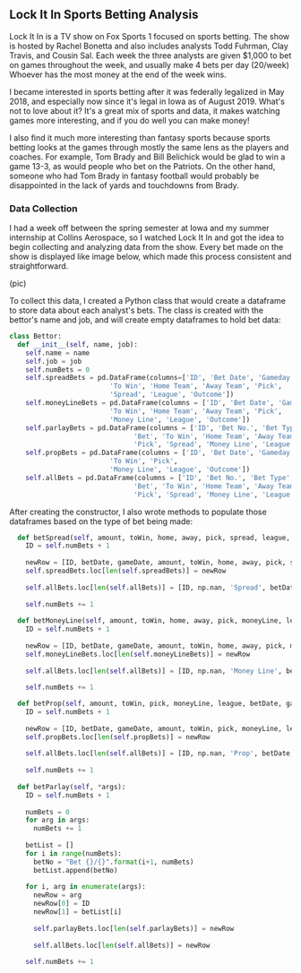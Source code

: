 ## Lock It In Sports Betting Analysis

Lock It In is a TV show on Fox Sports 1 focused on sports betting. The show is hosted by Rachel Bonetta and also includes analysts Todd Fuhrman, Clay Travis, and Cousin Sal. Each week the three analysts are given $1,000 to bet on games throughout the week, and usually make 4 bets per day (20/week) Whoever has the most money at the end of the week wins.

I became interested in sports betting after it was federally legalized in May 2018, and especially now since it's legal in Iowa as of August 2019. What's not to love about it? It's a great mix of sports and data, it makes watching games more interesting, and if you do well you can make money! 

I also find it much more interesting than fantasy sports because sports betting looks at the games through mostly the same lens as the players and coaches. For example, Tom Brady and Bill Belichick would be glad to win a game 13-3, as would people who bet on the Patriots. On the other hand, someone who had Tom Brady in fantasy football would probably be disappointed in the lack of yards and touchdowns from Brady. 

### Data Collection
I had a week off between the spring semester at Iowa and my summer internship at Collins Aerospace, so I watched Lock It In and got the idea to begin collecting and analyzing data from the show. Every bet made on the show is displayed like image below, which made this process consistent and straightforward.

(pic)

To collect this data, I created a Python class that would create a dataframe to store data about each analyst's bets. The class is created with the bettor's name and job, and will create empty dataframes to hold bet data:
```python
class Bettor:
  def __init__(self, name, job):
    self.name = name
    self.job = job
    self.numBets = 0
    self.spreadBets = pd.DataFrame(columns=['ID', 'Bet Date', 'Gameday', 'Bet',
                         'To Win', 'Home Team', 'Away Team', 'Pick',
                         'Spread', 'League', 'Outcome'])
    self.moneyLineBets = pd.DataFrame(columns = ['ID', 'Bet Date', 'Gameday', 'Bet',
                         'To Win', 'Home Team', 'Away Team', 'Pick',
                         'Money Line', 'League', 'Outcome'])
    self.parlayBets = pd.DataFrame(columns = ['ID', 'Bet No.', 'Bet Type', 'Bet Date', 'Gameday',
                               'Bet', 'To Win', 'Home Team', 'Away Team',
                               'Pick', 'Spread', 'Money Line', 'League', 'Outcome'])
    self.propBets = pd.DataFrame(columns = ['ID', 'Bet Date', 'Gameday', 'Bet',
                         'To Win', 'Pick',
                         'Money Line', 'League', 'Outcome'])
    self.allBets = pd.DataFrame(columns = ['ID', 'Bet No.', 'Bet Type', 'Bet Date', 'Gameday',
                               'Bet', 'To Win', 'Home Team', 'Away Team',
                               'Pick', 'Spread', 'Money Line', 'League', 'Outcome'])
```
After creating the constructor, I also wrote methods to populate those dataframes based on the type of bet being made:
```python
  def betSpread(self, amount, toWin, home, away, pick, spread, league, betDate, gameDate):
    ID = self.numBets + 1
      
    newRow = [ID, betDate, gameDate, amount, toWin, home, away, pick, spread, league, np.nan]
    self.spreadBets.loc[len(self.spreadBets)] = newRow
    
    self.allBets.loc[len(self.allBets)] = [ID, np.nan, 'Spread', betDate, gameDate, amount, toWin, home, away, pick, spread, np.nan, league, np.nan]
  
    self.numBets += 1
    
  def betMoneyLine(self, amount, toWin, home, away, pick, moneyLine, league, betDate, gameDate):
    ID = self.numBets + 1
      
    newRow = [ID, betDate, gameDate, amount, toWin, home, away, pick, moneyLine, league, np.nan]
    self.moneyLineBets.loc[len(self.moneyLineBets)] = newRow
    
    self.allBets.loc[len(self.allBets)] = [ID, np.nan, 'Money Line', betDate, gameDate, amount, toWin, home, away, pick, np.nan, moneyLine, league, np.nan]
    
    self.numBets += 1

  def betProp(self, amount, toWin, pick, moneyLine, league, betDate, gameDate, home=np.nan, away=np.nan):
    ID = self.numBets + 1
    
    newRow = [ID, betDate, gameDate, amount, toWin, pick, moneyLine, league, np.nan]
    self.propBets.loc[len(self.propBets)] = newRow
    
    self.allBets.loc[len(self.allBets)] = [ID, np.nan, 'Prop', betDate, gameDate, amount, toWin, home, away, pick, np.nan, moneyLine, league, np.nan]
    
    self.numBets += 1
        
  def betParlay(self, *args):
    ID = self.numBets + 1
    
    numBets = 0
    for arg in args:
      numBets += 1
    
    betList = []
    for i in range(numBets):
      betNo = "Bet {}/{}".format(i+1, numBets)
      betList.append(betNo)
    
    for i, arg in enumerate(args):
      newRow = arg
      newRow[0] = ID
      newRow[1] = betList[i]
      
      self.parlayBets.loc[len(self.parlayBets)] = newRow
        
      self.allBets.loc[len(self.allBets)] = newRow
      
    self.numBets += 1
```

